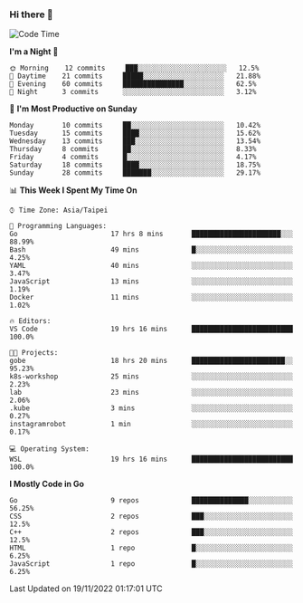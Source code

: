 ### Hi there 👋

<!--START_SECTION:waka-->
![Code Time](http://img.shields.io/badge/Code%20Time-594%20hrs%204%20mins-blue)

**I'm a Night 🦉** 

```text
🌞 Morning    12 commits     ███░░░░░░░░░░░░░░░░░░░░░░   12.5% 
🌆 Daytime    21 commits     █████░░░░░░░░░░░░░░░░░░░░   21.88% 
🌃 Evening    60 commits     ███████████████░░░░░░░░░░   62.5% 
🌙 Night      3 commits      ░░░░░░░░░░░░░░░░░░░░░░░░░   3.12%

```
📅 **I'm Most Productive on Sunday** 

```text
Monday       10 commits     ██░░░░░░░░░░░░░░░░░░░░░░░   10.42% 
Tuesday      15 commits     ████░░░░░░░░░░░░░░░░░░░░░   15.62% 
Wednesday    13 commits     ███░░░░░░░░░░░░░░░░░░░░░░   13.54% 
Thursday     8 commits      ██░░░░░░░░░░░░░░░░░░░░░░░   8.33% 
Friday       4 commits      █░░░░░░░░░░░░░░░░░░░░░░░░   4.17% 
Saturday     18 commits     ████░░░░░░░░░░░░░░░░░░░░░   18.75% 
Sunday       28 commits     ███████░░░░░░░░░░░░░░░░░░   29.17%

```


📊 **This Week I Spent My Time On** 

```text
⌚︎ Time Zone: Asia/Taipei

💬 Programming Languages: 
Go                       17 hrs 8 mins       ██████████████████████░░░   88.99% 
Bash                     49 mins             █░░░░░░░░░░░░░░░░░░░░░░░░   4.25% 
YAML                     40 mins             ░░░░░░░░░░░░░░░░░░░░░░░░░   3.47% 
JavaScript               13 mins             ░░░░░░░░░░░░░░░░░░░░░░░░░   1.19% 
Docker                   11 mins             ░░░░░░░░░░░░░░░░░░░░░░░░░   1.02%

🔥 Editors: 
VS Code                  19 hrs 16 mins      █████████████████████████   100.0%

🐱‍💻 Projects: 
gobe                     18 hrs 20 mins      ███████████████████████░░   95.23% 
k8s-workshop             25 mins             ░░░░░░░░░░░░░░░░░░░░░░░░░   2.23% 
lab                      23 mins             ░░░░░░░░░░░░░░░░░░░░░░░░░   2.06% 
.kube                    3 mins              ░░░░░░░░░░░░░░░░░░░░░░░░░   0.27% 
instagramrobot           1 min               ░░░░░░░░░░░░░░░░░░░░░░░░░   0.17%

💻 Operating System: 
WSL                      19 hrs 16 mins      █████████████████████████   100.0%

```

**I Mostly Code in Go** 

```text
Go                       9 repos             ██████████████░░░░░░░░░░░   56.25% 
CSS                      2 repos             ███░░░░░░░░░░░░░░░░░░░░░░   12.5% 
C++                      2 repos             ███░░░░░░░░░░░░░░░░░░░░░░   12.5% 
HTML                     1 repo              █░░░░░░░░░░░░░░░░░░░░░░░░   6.25% 
JavaScript               1 repo              █░░░░░░░░░░░░░░░░░░░░░░░░   6.25%

```



 Last Updated on 19/11/2022 01:17:01 UTC
<!--END_SECTION:waka-->

<!--
**omegaatt36/omegaatt36** is a ✨ _special_ ✨ repository because its `README.md` (this file) appears on your GitHub profile.

Here are some ideas to get you started:

- 🔭 I’m currently working on ...
- 🌱 I’m currently learning ...
- 👯 I’m looking to collaborate on ...
- 🤔 I’m looking for help with ...
- 💬 Ask me about ...
- 📫 How to reach me: ...
- 😄 Pronouns: ...
- ⚡ Fun fact: ...
-->
